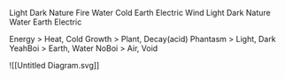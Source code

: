 

Light     Dark     Nature     Fire     Water     Cold     Earth     Electric     Wind
Light     Dark     Nature          Water          Earth     Electric     

Energy > Heat, Cold
Growth > Plant, Decay(acid)
Phantasm > Light, Dark
YeahBoi > Earth, Water
NoBoi > Air, Void




![[Untitled Diagram.svg]]
